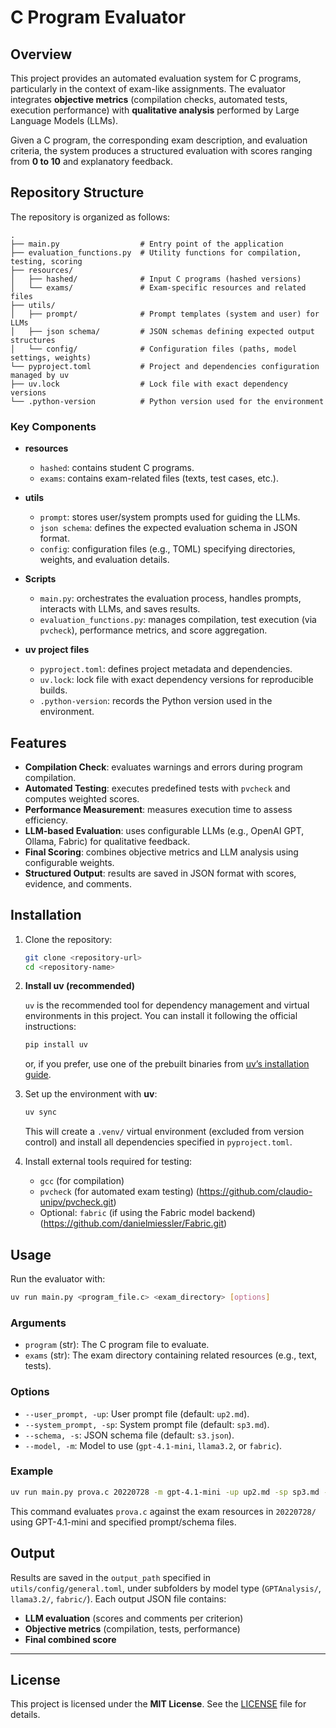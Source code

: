 # C Program Evaluator

## Overview

This project provides an automated evaluation system for C programs, particularly in the context of exam-like assignments. The evaluator integrates **objective metrics** (compilation checks, automated tests, execution performance) with **qualitative analysis** performed by Large Language Models (LLMs).

Given a C program, the corresponding exam description, and evaluation criteria, the system produces a structured evaluation with scores ranging from **0 to 10** and explanatory feedback.

## Repository Structure

The repository is organized as follows:

```
.
├── main.py                  # Entry point of the application
├── evaluation_functions.py  # Utility functions for compilation, testing, scoring
├── resources/
│   ├── hashed/              # Input C programs (hashed versions)
│   └── exams/               # Exam-specific resources and related files
├── utils/
│   ├── prompt/              # Prompt templates (system and user) for LLMs
│   ├── json schema/         # JSON schemas defining expected output structures
│   └── config/              # Configuration files (paths, model settings, weights)
└── pyproject.toml           # Project and dependencies configuration managed by uv
├── uv.lock                  # Lock file with exact dependency versions
└── .python-version          # Python version used for the environment
```

### Key Components

* **resources**

  * `hashed`: contains student C programs.
  * `exams`: contains exam-related files (texts, test cases, etc.).

* **utils**

  * `prompt`: stores user/system prompts used for guiding the LLMs.
  * `json schema`: defines the expected evaluation schema in JSON format.
  * `config`: configuration files (e.g., TOML) specifying directories, weights, and evaluation details.

* **Scripts**

  * `main.py`: orchestrates the evaluation process, handles prompts, interacts with LLMs, and saves results.
  * `evaluation_functions.py`: manages compilation, test execution (via `pvcheck`), performance metrics, and score aggregation.

* **uv project files**

  * `pyproject.toml`: defines project metadata and dependencies.
  * `uv.lock`: lock file with exact dependency versions for reproducible builds.
  * `.python-version`: records the Python version used in the environment.

## Features

* **Compilation Check**: evaluates warnings and errors during program compilation.
* **Automated Testing**: executes predefined tests with `pvcheck` and computes weighted scores.
* **Performance Measurement**: measures execution time to assess efficiency.
* **LLM-based Evaluation**: uses configurable LLMs (e.g., OpenAI GPT, Ollama, Fabric) for qualitative feedback.
* **Final Scoring**: combines objective metrics and LLM analysis using configurable weights.
* **Structured Output**: results are saved in JSON format with scores, evidence, and comments.

## Installation

1. Clone the repository:

   ```bash
   git clone <repository-url>
   cd <repository-name>
   ```

2. **Install uv (recommended)**

   `uv` is the recommended tool for dependency management and virtual environments in this project.
   You can install it following the official instructions:

   ```bash
   pip install uv
   ```

   or, if you prefer, use one of the prebuilt binaries from [uv’s installation guide](https://github.com/astral-sh/uv).

3. Set up the environment with **uv**:

   ```bash
   uv sync
   ```

   This will create a `.venv/` virtual environment (excluded from version control) and install all dependencies specified in `pyproject.toml`.

4. Install external tools required for testing:

   * `gcc` (for compilation)
   * `pvcheck` (for automated exam testing) (https://github.com/claudio-unipv/pvcheck.git)
   * Optional: `fabric` (if using the Fabric model backend) (https://github.com/danielmiessler/Fabric.git)

## Usage

Run the evaluator with:

```bash
uv run main.py <program_file.c> <exam_directory> [options]
```

### Arguments

* `program` (str): The C program file to evaluate.
* `exams` (str): The exam directory containing related resources (e.g., text, tests).

### Options

* `--user_prompt, -up`: User prompt file (default: `up2.md`).
* `--system_prompt, -sp`: System prompt file (default: `sp3.md`).
* `--schema, -s`: JSON schema file (default: `s3.json`).
* `--model, -m`: Model to use (`gpt-4.1-mini`, `llama3.2`, or `fabric`).

### Example

```bash
uv run main.py prova.c 20220728 -m gpt-4.1-mini -up up2.md -sp sp3.md -s s3.json
```

This command evaluates `prova.c` against the exam resources in `20220728/` using GPT-4.1-mini and specified prompt/schema files.

## Output

Results are saved in the `output_path` specified in `utils/config/general.toml`, under subfolders by model type (`GPTAnalysis/`, `llama3.2/`, `fabric/`).
Each output JSON file contains:

* **LLM evaluation** (scores and comments per criterion)
* **Objective metrics** (compilation, tests, performance)
* **Final combined score**

---

## License

This project is licensed under the **MIT License**. See the [LICENSE](LICENSE) file for details.
